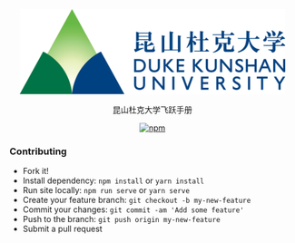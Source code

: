 <p align="center">
  <a href="https://sustech-application.github.io/Application-Book">
    <img alt="docsify" src="./docs/src/_media/DKU_Logo_clean.png" height="150">
  </a>
</p>

<p align="center">
  昆山杜克大学飞跃手册
</p>

<p align="center">
  <a href="https://www.npmjs.com/package/docsify"><img alt="npm" src="https://img.shields.io/npm/v/docsify.svg"></a>
</p>

### Contributing

- Fork it!
- Install dependency: `npm install` or `yarn install`
- Run site locally: `npm run serve` or `yarn serve`
- Create your feature branch: `git checkout -b my-new-feature`
- Commit your changes: `git commit -am 'Add some feature'`
- Push to the branch: `git push origin my-new-feature`
- Submit a pull request
